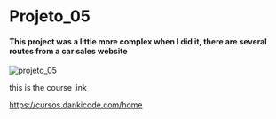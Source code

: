 # Projeto_05

<h4>This project was a little more complex when I did it, there are several routes from a car sales website</h4>



![projeto_05](https://user-images.githubusercontent.com/69093389/91481216-71bbab00-e87a-11ea-9f30-d48cade11790.gif)




this is the course link

https://cursos.dankicode.com/home
